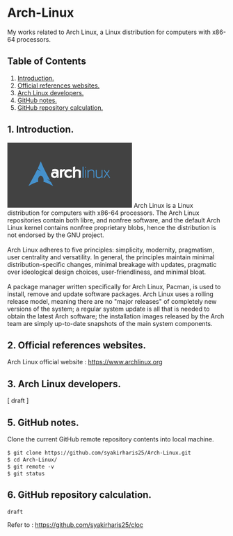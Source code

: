 # Arch-Linux
My works related to Arch Linux, a Linux distribution for computers with x86-64 processors.

## Table of Contents
1. [Introduction.](#introduction)
2. [Official references websites.](#references)
3. [Arch Linux developers.](#developers)
4. [GitHub notes.](#github)
5. [GitHub repository calculation.](#calculation)

<a name="introduction"></a>
## 1. Introduction.
<img src="arch.png" height="150"> 
Arch Linux is a Linux distribution for computers with x86-64 processors. The Arch Linux repositories contain both libre, and nonfree software, and the default Arch Linux kernel contains nonfree proprietary blobs, hence the distribution is not endorsed by the GNU project.
<br /><br />
Arch Linux adheres to five principles: simplicity, modernity, pragmatism, user centrality and versatility. In general, the principles maintain minimal distribution-specific changes, minimal breakage with updates, pragmatic over ideological design choices, user-friendliness, and minimal bloat.
<br /><br />
A package manager written specifically for Arch Linux, Pacman, is used to install, remove and update software packages. Arch Linux uses a rolling release model, meaning there are no "major releases" of completely new versions of the system; a regular system update is all that is needed to obtain the latest Arch software; the installation images released by the Arch team are simply up-to-date snapshots of the main system components.

<a name="references"></a>
## 2. Official references websites.
Arch Linux official website : https://www.archlinux.org <br />

<a name="developers"></a>
## 3. Arch Linux developers.
[ draft ]
 
<a name="github"></a>
## 5. GitHub notes.
Clone the current GitHub remote repository contents into local machine.
```
$ git clone https://github.com/syakirharis25/Arch-Linux.git
$ cd Arch-Linux/
$ git remote -v
$ git status
```

<a name="calculation"></a>
## 6. GitHub repository calculation.
```
draft
```
Refer to : https://github.com/syakirharis25/cloc
